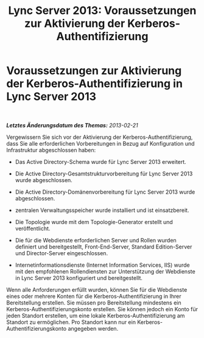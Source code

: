 ﻿---
title: 'Lync Server 2013: Voraussetzungen zur Aktivierung der Kerberos-Authentifizierung'
TOCTitle: Voraussetzungen zur Aktivierung der Kerberos-Authentifizierung
ms:assetid: 3f276a21-7476-4bc0-9fd1-59e844d2e9c1
ms:mtpsurl: https://technet.microsoft.com/de-de/library/Gg425909(v=OCS.15)
ms:contentKeyID: 49293782
ms.date: 05/19/2016
mtps_version: v=OCS.15
ms.translationtype: HT
---

# Voraussetzungen zur Aktivierung der Kerberos-Authentifizierung in Lync Server 2013

 

_**Letztes Änderungsdatum des Themas:** 2013-02-21_

Vergewissern Sie sich vor der Aktivierung der Kerberos-Authentifizierung, dass Sie alle erforderlichen Vorbereitungen in Bezug auf Konfiguration und Infrastruktur abgeschlossen haben:

  - Das Active Directory-Schema wurde für Lync Server 2013 erweitert.

  - Die Active Directory-Gesamtstrukturvorbereitung für Lync Server 2013 wurde abgeschlossen.

  - Die Active Directory-Domänenvorbereitung für Lync Server 2013 wurde abgeschlossen.

  - zentralen Verwaltungsspeicher wurde installiert und ist einsatzbereit.

  - Die Topologie wurde mit dem Topologie-Generator erstellt und veröffentlicht.

  - Die für die Webdienste erforderlichen Server und Rollen wurden definiert und bereitgestellt, Front-End-Server, Standard Edition-Server und Director-Server eingeschlossen.

  - Internetinformationsdienste (Internet Information Services, IIS) wurde mit den empfohlenen Rollendiensten zur Unterstützung der Webdienste in Lync Server 2013 konfiguriert und bereitgestellt.

Wenn alle Anforderungen erfüllt wurden, können Sie für die Webdienste eines oder mehrere Konten für die Kerberos-Authentifizierung in Ihrer Bereitstellung erstellen. Sie müssen pro Bereitstellung mindestens ein Kerberos-Authentifizierungskonto erstellen. Sie können jedoch ein Konto für jeden Standort erstellen, um eine lokale Kerberos-Authentifizierung am Standort zu ermöglichen. Pro Standort kann nur ein Kerberos-Authentifizierungskonto angegeben werden.

